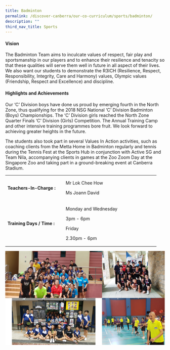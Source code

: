 ```yaml
---
title: Badminton
permalink: /discover-canberra/our-co-curriculum/sports/badminton/
description: ""
third_nav_title: Sports
---
```

<h4><strong>Vision</strong></h4>
<p>The Badminton Team aims to inculcate values of respect, fair play and sportsmanship in our players and to enhance their resilience and tenacity so that these qualities will serve them well in future in all aspect of their lives. We also want our students to demonstrate the R3ICH (Resilience, Respect, Responsibility, Integrity, Care and Harmony) values, Olympic values (Friendship, Respect and&nbsp;Excellence) and discipline.</p>
<h4><strong>Highlights and Achievements</strong></h4>
<p>Our &lsquo;C&rsquo; Division boys have done us proud by emerging fourth in the North Zone, thus qualifying for the 2018 NSG National &lsquo;C&rsquo; Division Badminton (Boys) Championships. The &lsquo;C&rsquo; Division girls reached the North Zone Quarter Finals &lsquo;C&rsquo; Division (Girls) Competition. The Annual Training Camp and other intensive training programmes bore fruit. We look forward to achieving greater heights in the future.</p>
<p>The students also took part in several Values In Action activities, such as coaching clients from the Metta Home in Badminton regularly and tennis during the Tennis Fest at the Sports Hub in conjunction with Active SG and Team Nila, accompanying clients in games at the Zoo Zoom Day at the Singapore Zoo and taking part in a ground-breaking event at Canberra Stadium.</p>
<div>
<table border="0" cellpadding="10">
<tbody>
<tr>
<td width="170">
<p><strong>Teachers-In-Charge :</strong></p>
</td>
<td width="280">
<p>Mr Lok Chee How</p>
<p>Ms Joann David</p>
</td>
</tr>
<tr>
<td>
<p><strong>Training Days / Time :</strong></p>
</td>
<td>
<p>Monday and Wednesday</p>
<p>3pm - 6pm</p>
<p>Friday</p>
<p>2.30pm - 6pm</p>
</td>
</tr>
</tbody>
</table>
</div>

![](/images/badminty.jpg)